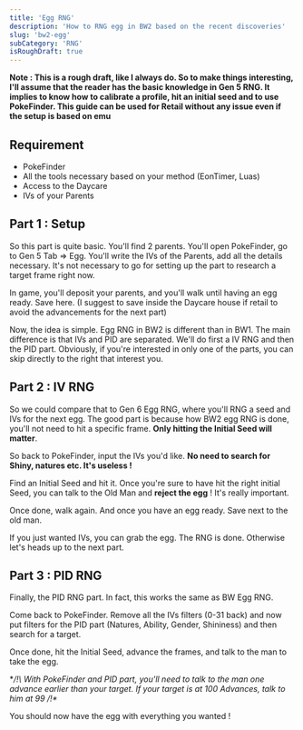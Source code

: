 ```yaml
---
title: 'Egg RNG'
description: 'How to RNG egg in BW2 based on the recent discoveries'
slug: 'bw2-egg'
subCategory: 'RNG'
isRoughDraft: true
---
```


**Note : This is a rough draft, like I always do. So to make things interesting, I'll assume that the reader has the basic knowledge in Gen 5 RNG. It implies to know how to calibrate a profile, hit an initial seed and to use PokeFinder. This guide can be used for Retail without any issue even if the setup is based on emu**

## Requirement 
* PokeFinder 
* All the tools necessary based on your method (EonTimer, Luas)
* Access to the Daycare 
* IVs of your Parents

## Part 1 : Setup

So this part is quite basic. You'll find 2 parents. You'll open PokeFinder, go to Gen 5 Tab => Egg. You'll write the IVs of the Parents, add all the details necessary. It's not necessary to go for setting up the part to research a target frame right now.

In game, you'll deposit your parents, and you'll walk until having an egg ready. Save here. (I suggest to save inside the Daycare house if retail to avoid the advancements for the next part)

Now, the idea is simple. Egg RNG in BW2 is different than in BW1. The main difference is that IVs and PID are separated. We'll do first a IV RNG and then the PID part. Obviously, if you're interested in only one of the parts, you can skip directly to the right that interest you.

## Part 2 : IV RNG

So we could compare that to Gen 6 Egg RNG, where you'll RNG a seed and IVs for the next egg. The good part is because how BW2 egg RNG is done, you'll not need to hit a specific frame. **Only hitting the Initial Seed will matter**.

So back to PokeFinder, input the IVs you'd like. **No need to search for Shiny, natures etc. It's useless !**

Find an Initial Seed and hit it. Once you're sure to have hit the right initial Seed, you can talk to the Old Man and **reject the egg** ! It's really important.

Once done, walk again. And once you have an egg ready. Save next to the old man. 

If you just wanted IVs, you can grab the egg. The RNG is done. Otherwise let's heads up to the next part.

## Part 3 : PID RNG

Finally, the PID RNG part. In fact, this works the same as BW Egg RNG. 

Come back to PokeFinder. Remove all the IVs filters (0-31 back) and now put filters for the PID part (Natures, Ability, Gender, Shininess) and then search for a target.

Once done, hit the Initial Seed, advance the frames, and talk to the man to take the egg.

**/!\ With PokeFinder and PID part, you'll need to talk to the man one advance earlier than your target. If your target is at 100 Advances, talk to him at 99 /!\**

You should now have the egg with everything you wanted !
